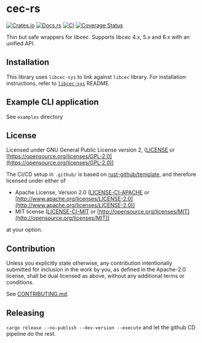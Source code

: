 # cec-rs

[![Crates.io](https://img.shields.io/crates/v/cec-rs.svg)](https://crates.io/crates/cec-rs)
[![Docs.rs](https://docs.rs/cec-rs/badge.svg)](https://docs.rs/cec-rs)
[![CI](https://github.com/ssalonen/cec-rs/workflows/Continuous%20Integration/badge.svg)](https://github.com/ssalonen/cec-rs/actions)
[![Coverage Status](https://coveralls.io/repos/github/ssalonen/cec-rs/badge.svg?branch=master)](https://coveralls.io/github/ssalonen/cec-rs?branch=master)

Thin but safe wrappers for libcec. Supports libcec 4.x, 5.x and 6.x with an unified API.

## Installation

This library uses `libcec-sys` to link against `libcec` library. For installation instructions, refer to [`libcec-sys`](https://crates.io/crates/libcec-sys) README.



## Example CLI application

See `examples` directory

## License

Licensed under GNU General Public License version 2, ([LICENSE](LICENSE) or [https://opensource.org/licenses/GPL-2.0](https://opensource.org/licenses/GPL-2.0))

The CI/CD setup in `.github/` is based on [rust-github/template](https://github.com/rust-github/template), and therefore licensed under  either of

* Apache License, Version 2.0
   ([LICENSE-CI-APACHE](LICENSE-APACHE) or [http://www.apache.org/licenses/LICENSE-2.0](http://www.apache.org/licenses/LICENSE-2.0))
* MIT license
   ([LICENSE-CI-MIT](LICENSE-MIT) or [http://opensource.org/licenses/MIT](http://opensource.org/licenses/MIT))

at your option.

## Contribution

Unless you explicitly state otherwise, any contribution intentionally submitted
for inclusion in the work by you, as defined in the Apache-2.0 license, shall be
dual licensed as above, without any additional terms or conditions.

See [CONTRIBUTING.md](CONTRIBUTING.md).

## Releasing

```cargo release --no-publish --dev-version --execute``` and let the github CD pipeline do the rest.
